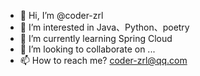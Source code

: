 - 👋 Hi, I’m @coder-zrl
- 👀 I’m interested in Java、Python、poetry
- 🌱 I’m currently learning Spring Cloud
- 💞️ I’m looking to collaborate on ...
- 📫 How to reach me? 
  coder-zrl@qq.com
